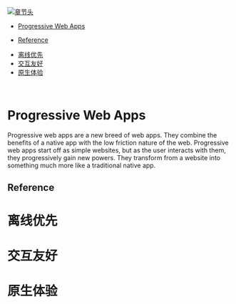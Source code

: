 [![章节头](https://parg.co/UGp)](https://parg.co/UGZ) 
 - [Progressive Web Apps](#progressive-web-apps)
  * [Reference](#reference)
- [离线优先](#%E7%A6%BB%E7%BA%BF%E4%BC%98%E5%85%88)
- [交互友好](#%E4%BA%A4%E4%BA%92%E5%8F%8B%E5%A5%BD)
- [原生体验](#%E5%8E%9F%E7%94%9F%E4%BD%93%E9%AA%8C) 

﻿
# Progressive Web Apps
Progressive web apps are a new breed of web apps. They combine the benefits of a native app with the low friction nature of the web. Progressive web apps start off as simple websites, but as the user interacts with them, they progressively gain new powers. They transform from a website into something much more like a traditional native app.



## Reference


# 离线优先


# 交互友好


# 原生体验

